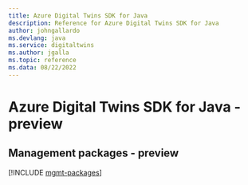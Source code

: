 ```yaml
---
title: Azure Digital Twins SDK for Java
description: Reference for Azure Digital Twins SDK for Java
author: johngallardo
ms.devlang: java
ms.service: digitaltwins
ms.author: jgalla
ms.topic: reference
ms.data: 08/22/2022
---
```

# Azure Digital Twins SDK for Java - preview

## Management packages - preview
[!INCLUDE [mgmt-packages](digital-twins-mgmt-index.md)]